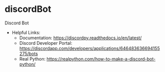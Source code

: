 # discordBot
Discord Bot
- Helpful Links:
  - Documentation: https://discordpy.readthedocs.io/en/latest/
  - Discord Developer Portal: https://discordapp.com/developers/applications/646483636694155275/bots
  - Real Python: https://realpython.com/how-to-make-a-discord-bot-python/
